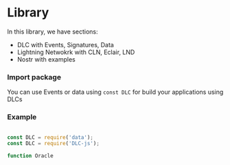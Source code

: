 # Library

In this library, we have sections:

- DLC with Events, Signatures, Data
- Lightning Netwokrk with CLN, Eclair, LND
- Nostr with examples

### Import package

You can use Events or data using `const DLC` for build your applications using DLCs

### Example

```javascript

const DLC = require('data');
const DLC = require('DLC-js');

function Oracle 

